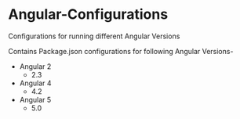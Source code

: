 # Angular-Configurations
Configurations for running different Angular Versions

Contains Package.json configurations for following Angular Versions-

* Angular 2
  * 2.3
* Angular 4
  * 4.2
* Angular 5
  * 5.0
